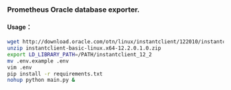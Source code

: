 ### Prometheus Oracle database exporter.

#### Usage：  
```bash
wget http://download.oracle.com/otn/linux/instantclient/122010/instantclient-basic-linux.x64-12.2.0.1.0.zip  
unzip instantclient-basic-linux.x64-12.2.0.1.0.zip  
export LD_LIBRARY_PATH=/PATH/instantclient_12_2  
mv .env.example .env
vim .env
pip install -r requirements.txt  
nohup python main.py &  
```
